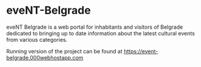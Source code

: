 # eveNT-Belgrade
eveNT Belgrade is a web portal for inhabitants and visitors of Belgrade dedicated to bringing up to date information about the latest cultural events from various categories.

Running version of the project can be found at https://event-belgrade.000webhostapp.com
